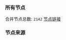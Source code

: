 ### 所有节点
合并节点总数: `2142`
[节点链接](https://raw.githubusercontent.com/rzhy1/11/master/sub/sub_merge_base64.txt)

### 节点来源
